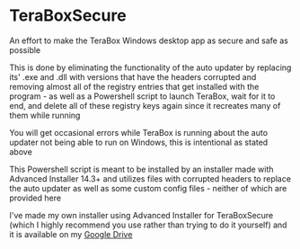 # TeraBoxSecure
An effort to make the TeraBox Windows desktop app as secure and safe as possible

This is done by eliminating the functionality of the auto updater by replacing its' .exe and .dll with versions that have the headers corrupted and removing almost all of the registry entries that get installed with the program - as well as a Powershell script to launch TeraBox, wait for it to end, and delete all of these registry keys again since it recreates many of them while running

You will get occasional errors while TeraBox is running about the auto updater not being able to run on Windows, this is intentional as stated above

This Powershell script is meant to be installed by an installer made with Advanced Installer 14.3+ and utilizes files with corrupted headers to replace the auto updater as well as some custom config files - neither of which are provided here

I've made my own installer using Advanced Installer for TeraBoxSecure (which I highly recommend you use rather than trying to do it yourself) and it is available on my [Google Drive](https://drive.google.com/file/d/1rZS0ut8WhbdUWmo3xbO52Zo_MFdm0o-g)
